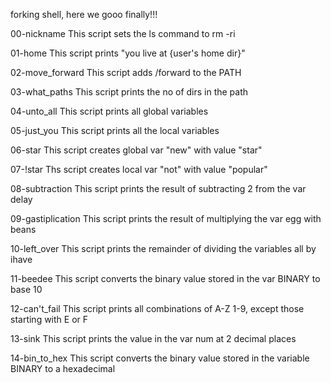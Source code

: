 forking shell, here we gooo finally!!!

00-nickname
This script sets the ls command to rm -ri

01-home
This script prints "you live at {user's home dir}"

02-move_forward
This script adds /forward to the PATH

03-what_paths
This script prints the no of dirs in the  path

04-unto_all
This script prints all global variables

05-just_you
This script prints all the local variables

06-star
This script creates global var "new" with value "star"

07-!star
Ths script creates local var "not" with value "popular"

08-subtraction
This script prints the result of subtracting 2 from the var delay

09-gastiplication
This script prints the result of multiplying the var egg with beans

10-left_over
This script prints the remainder of dividing the variables all by ihave

11-beedee
This script converts the binary value stored in the var BINARY to base 10

12-can't_fail
This script prints all combinations of A-Z 1-9, except those starting with E or F

13-sink
This script prints the value in the var num at 2 decimal places

14-bin_to_hex
This script converts the binary value stored in the variable BINARY to a hexadecimal